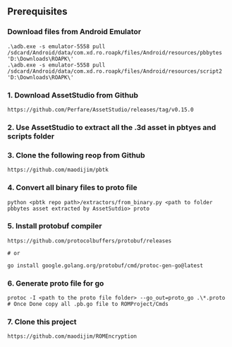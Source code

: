 ## Prerequisites

### Download files from Android Emulator
```
.\adb.exe -s emulator-5558 pull /sdcard/Android/data/com.xd.ro.roapk/files/Android/resources/pbbytes 'D:\Downloads\ROAPK\'
.\adb.exe -s emulator-5558 pull /sdcard/Android/data/com.xd.ro.roapk/files/Android/resources/script2 'D:\Downloads\ROAPK\'
```

### 1. Download AssetStudio from Github
```
https://github.com/Perfare/AssetStudio/releases/tag/v0.15.0
```

### 2. Use AssetStudio to extract all the .3d asset in pbtyes and scripts folder

### 3. Clone the following reop from Github
```
https://github.com/maodijim/pbtk
```

### 4. Convert all binary files to proto file
```
python <pbtk repo path>/extractors/from_binary.py <path to folder pbbytes asset extracted by AssetSutdio> proto
```

### 5. Install protobuf compiler
```
https://github.com/protocolbuffers/protobuf/releases

# or

go install google.golang.org/protobuf/cmd/protoc-gen-go@latest
```

### 6. Generate proto file for go
```
protoc -I <path to the proto file folder> --go_out=proto_go .\*.proto
# Once Done copy all .pb.go file to ROMProject/Cmds
```

### 7. Clone this project
```
https://github.com/maodijim/ROMEncryption
```
